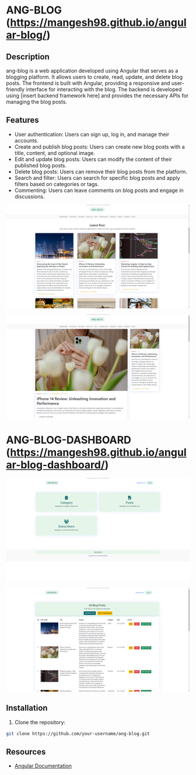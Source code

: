 # ANG-BLOG (https://mangesh98.github.io/angular-blog/)

## Description
ang-blog is a web application developed using Angular that serves as a blogging platform. It allows users to create, read, update, and delete blog posts. The frontend is built with Angular, providing a responsive and user-friendly interface for interacting with the blog. The backend is developed using [insert backend framework here] and provides the necessary APIs for managing the blog posts.

## Features
- User authentication: Users can sign up, log in, and manage their accounts.
- Create and publish blog posts: Users can create new blog posts with a title, content, and optional image.
- Edit and update blog posts: Users can modify the content of their published blog posts.
- Delete blog posts: Users can remove their blog posts from the platform.
- Search and filter: Users can search for specific blog posts and apply filters based on categories or tags.
- Commenting: Users can leave comments on blog posts and engage in discussions.

![Frontend](https://github.com/Mangesh98/ang-blog/blob/5c508bfef2ee4892ad0156a7f1ed665b0f1c4505/front-end/src/assets/Screenshot%202023-06-15%20151337.png) 

![Frontend](https://github.com/Mangesh98/ang-blog/blob/5c508bfef2ee4892ad0156a7f1ed665b0f1c4505/front-end/src/assets/Screenshot%202023-06-15%20151448.png)

# ANG-BLOG-DASHBOARD (https://mangesh98.github.io/angular-blog-dashboard/)
![Backend](https://github.com/Mangesh98/ang-blog/blob/5c508bfef2ee4892ad0156a7f1ed665b0f1c4505/front-end/src/assets/Screenshot%202023-06-15%20151731.png)

![Backend](https://github.com/Mangesh98/ang-blog/blob/5c508bfef2ee4892ad0156a7f1ed665b0f1c4505/front-end/src/assets/Screenshot%202023-06-15%20151612.png)


## Installation

1. Clone the repository:

```bash
git clone https://github.com/your-username/ang-blog.git
```


## Resources

- [Angular Documentation](https://angular.io/docs)
